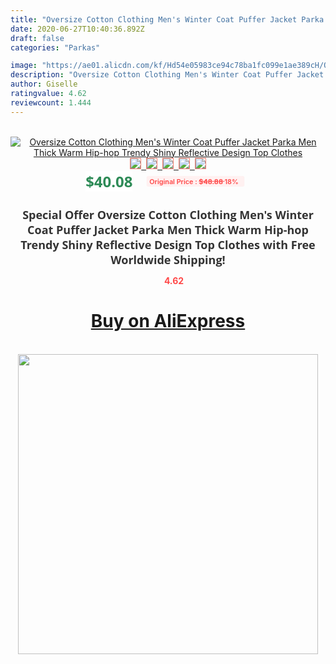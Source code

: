 ```yaml
---
title: "Oversize Cotton Clothing Men's Winter Coat Puffer Jacket Parka Men Thick Warm Hip-hop Trendy Shiny Reflective Design Top Clothes"
date: 2020-06-27T10:40:36.892Z
draft: false
categories: "Parkas"

image: "https://ae01.alicdn.com/kf/Hd54e05983ce94c78ba1fc099e1ae389cH/Oversize-Cotton-Clothing-Men-s-Winter-Coat-Puffer-Jacket-Parka-Men-Thick-Warm-Hip-hop-Trendy.jpg"
description: "Oversize Cotton Clothing Men's Winter Coat Puffer Jacket Parka Men Thick Warm Hip-hop Trendy Shiny Reflective Design Top Clothes"
author: Giselle
ratingvalue: 4.62
reviewcount: 1.444
---
```

<br>
<div style="text-align: center;">
<a href="https://s.click.aliexpress.com/e/_9v7LO9" target="_blank" rel="nofollow noopener noreferrer"><img alt="Oversize Cotton Clothing Men's Winter Coat Puffer Jacket Parka Men Thick Warm Hip-hop Trendy Shiny Reflective Design Top Clothes" class="magnifier-image" src="https://ae01.alicdn.com/kf/Hd54e05983ce94c78ba1fc099e1ae389cH/Oversize-Cotton-Clothing-Men-s-Winter-Coat-Puffer-Jacket-Parka-Men-Thick-Warm-Hip-hop-Trendy.jpg_640x640.jpg">
<br>
<img style="border:1px solid salmon" src="https://ae01.alicdn.com/kf/Hd54e05983ce94c78ba1fc099e1ae389cH/Oversize-Cotton-Clothing-Men-s-Winter-Coat-Puffer-Jacket-Parka-Men-Thick-Warm-Hip-hop-Trendy.jpg_120x120.jpg">&nbsp;&nbsp;<img style="border:1px solid salmon" src="https://ae01.alicdn.com/kf/H4fd50bce85d24a44ac464e67b4c8637bT/Oversize-Cotton-Clothing-Men-s-Winter-Coat-Puffer-Jacket-Parka-Men-Thick-Warm-Hip-hop-Trendy.jpg_120x120.jpg">&nbsp;&nbsp;<img style="border:1px solid salmon" src="https://ae01.alicdn.com/kf/H768e631c5cac4fb2ae95ddd775e6029eQ/Oversize-Cotton-Clothing-Men-s-Winter-Coat-Puffer-Jacket-Parka-Men-Thick-Warm-Hip-hop-Trendy.jpg_120x120.jpg">&nbsp;&nbsp;<img style="border:1px solid salmon" src="https://ae01.alicdn.com/kf/H7501b61230a5440da360961ecf340252Z/Oversize-Cotton-Clothing-Men-s-Winter-Coat-Puffer-Jacket-Parka-Men-Thick-Warm-Hip-hop-Trendy.jpg_120x120.jpg">&nbsp;&nbsp;<img style="border:1px solid salmon" src="https://ae01.alicdn.com/kf/Haf37257a195c47aab2e6e34794adb0efW/Oversize-Cotton-Clothing-Men-s-Winter-Coat-Puffer-Jacket-Parka-Men-Thick-Warm-Hip-hop-Trendy.jpg_120x120.jpg"></a></div><br0>
<div style="text-align: center;"><span style="background-color: white; border: 0px; box-sizing: border-box; color: seagreen; display: inline-block; font-family: &quot;open sans&quot; , &quot;arial&quot; , &quot;helvetica&quot; , sans-serif , &quot;heiti&quot;; font-size: 24px; font-stretch: inherit; font-weight: 700; line-height: inherit; margin: 0px 10px 0px 0px; padding: 0px; vertical-align: middle;">$40.08 </span>
<span style="background: rgb(255 , 241 , 241); border-radius: 3px; border: 0px; box-sizing: border-box; color: #ff4747; display: inline-block; font-family: inherit; font-size: 12px; font-stretch: inherit; font-style: inherit; font-variant: inherit; font-weight: 600; line-height: inherit; margin: 0px; padding: 2px 5px; transform: scale(0.9); vertical-align: middle;">Original Price : <b style="text-decoration: line-through;">$48.88 </b> 18%&nbsp;&nbsp;</span></div>
<h1 style="color: #333333; display: inline-block; font-family: &quot;open sans&quot; , &quot;arial&quot; , &quot;helvetica&quot; , sans-serif , &quot;heiti&quot;; font-size: 18px; font-stretch: inherit; font-weight: 700; text-align: center;">Special Offer Oversize Cotton Clothing Men's Winter Coat Puffer Jacket Parka Men Thick Warm Hip-hop Trendy Shiny Reflective Design Top Clothes with Free Worldwide Shipping!</h1>
<div style="color: #ff4747; text-align: center;">
<img src="https://4.bp.blogspot.com/-M0ZcTcb-5uY/XleCXlxnR4I/AAAAAAAAAEc/OrjgMkXV1oMQFaCRZj5HQwOCBcu3w1FegCPcBGAYYCw/s1600/star.png" style="height: 15px;">&nbsp;<b>4.62</b></div>
<div class="button_cont" align="center"><a class="buynow_a" href="https://s.click.aliexpress.com/e/_9v7LO9" target="_blank" rel="nofollow noopener noreferrer"><H1>Buy on AliExpress</H1></a></div><br>
<div class="separator" style="clear: both; text-align: center;">
<img src="https://lh3.googleusercontent.com/-pTy5HemUv9M/XlePHvY0dAI/AAAAAAAAAE4/0nX5iRUoIWY8eMW9Dpxeirr157OZliDIgCLcBGAsYHQ/s1600/badge.gif" width="480">
</div>
